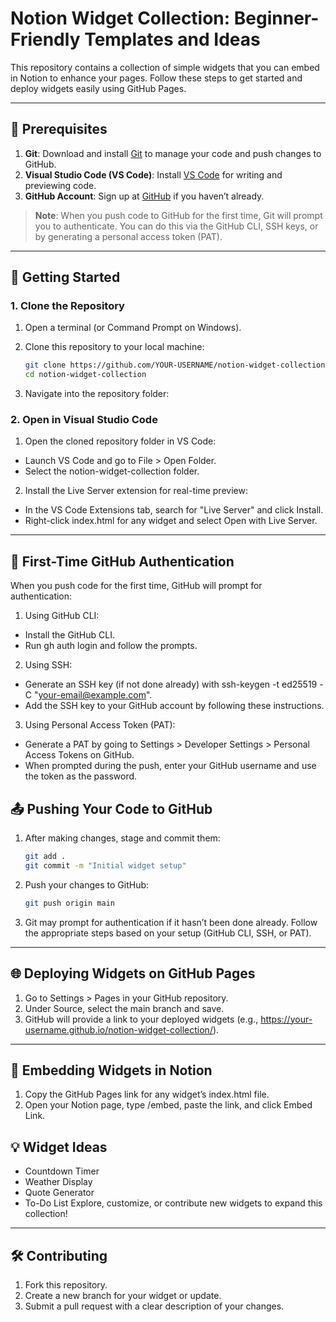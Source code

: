 # Notion Widget Collection: Beginner-Friendly Templates and Ideas

This repository contains a collection of simple widgets that you can embed in Notion to enhance your pages. Follow these steps to get started and deploy widgets easily using GitHub Pages.

---

## 🔧 Prerequisites

1. **Git**: Download and install [Git](https://git-scm.com/downloads) to manage your code and push changes to GitHub.
2. **Visual Studio Code (VS Code)**: Install [VS Code](https://code.visualstudio.com/) for writing and previewing code.
3. **GitHub Account**: Sign up at [GitHub](https://github.com) if you haven’t already.

> **Note**: When you push code to GitHub for the first time, Git will prompt you to authenticate. You can do this via the GitHub CLI, SSH keys, or by generating a personal access token (PAT).

---

## 🔨 Getting Started

### 1. Clone the Repository

1. Open a terminal (or Command Prompt on Windows).
2. Clone this repository to your local machine:

   ```bash
   git clone https://github.com/YOUR-USERNAME/notion-widget-collection.git
   cd notion-widget-collection
   ```

3. Navigate into the repository folder:

### 2. Open in Visual Studio Code

1. Open the cloned repository folder in VS Code:

- Launch VS Code and go to File > Open Folder.
- Select the notion-widget-collection folder.

2. Install the Live Server extension for real-time preview:

- In the VS Code Extensions tab, search for "Live Server" and click Install.
- Right-click index.html for any widget and select Open with Live Server.

---

## 🚀 First-Time GitHub Authentication

When you push code for the first time, GitHub will prompt for authentication:

1. Using GitHub CLI:

- Install the GitHub CLI.
- Run gh auth login and follow the prompts.

2. Using SSH:

- Generate an SSH key (if not done already) with ssh-keygen -t ed25519 -C "your-email@example.com".
- Add the SSH key to your GitHub account by following these instructions.

3. Using Personal Access Token (PAT):

- Generate a PAT by going to Settings > Developer Settings > Personal Access Tokens on GitHub.
- When prompted during the push, enter your GitHub username and use the token as the password.

## 📤 Pushing Your Code to GitHub

1. After making changes, stage and commit them:

   ```bash
   git add .
   git commit -m "Initial widget setup"
   ```

2. Push your changes to GitHub:

   ```bash
   git push origin main
   ```

3. Git may prompt for authentication if it hasn’t been done already. Follow the appropriate steps based on your setup (GitHub CLI, SSH, or PAT).

---

## 🌐 Deploying Widgets on GitHub Pages

1. Go to Settings > Pages in your GitHub repository.
2. Under Source, select the main branch and save.
3. GitHub will provide a link to your deployed widgets (e.g., https://your-username.github.io/notion-widget-collection/).

---

## 📝 Embedding Widgets in Notion

1. Copy the GitHub Pages link for any widget’s index.html file.
2. Open your Notion page, type /embed, paste the link, and click Embed Link.

## 💡 Widget Ideas

- Countdown Timer
- Weather Display
- Quote Generator
- To-Do List
  Explore, customize, or contribute new widgets to expand this collection!

---

## 🛠️ Contributing

1. Fork this repository.
2. Create a new branch for your widget or update.
3. Submit a pull request with a clear description of your changes.
